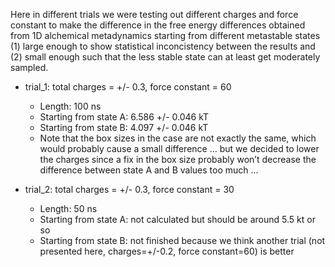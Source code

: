 Here in different trials we were testing out different charges and force constant to make the difference in the free energy differences obtained from 1D alchemical metadynamics starting from different metastable states (1) large enough to show statistical inconcistency between the results and (2) small enough such that the less stable state can at least get moderately sampled. 

- trial_1: total charges = +/- 0.3, force constant = 60
    - Length: 100 ns   
    - Starting from state A: 6.586 +/- 0.046 kT 
    - Starting from state B: 4.097 +/- 0.046 kT
    - Note that the box sizes in the case are not exactly the same, which would probably cause a small difference … but we decided to lower the charges since a fix in the box size probably won’t decrease the difference between state A and B values too much ...

- trial_2: total charges = +/- 0.3, force constant = 30
    - Length: 50 ns
    - Starting from state A: not calculated but should be around 5.5 kt or so
    - Starting from state B: not finished because we think another trial (not presented here, charges=+/-0.2, force constant=60) is better 


